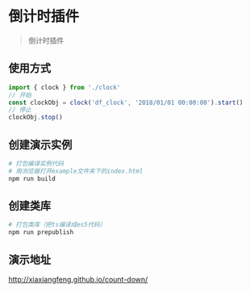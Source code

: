 # 倒计时插件

> 倒计时插件

## 使用方式

``` js
import { clock } from './clock'
// 开始
const clockObj = clock('df_clock', '2018/01/01 00:00:00').start()
// 停止
clockObj.stop()
``` 

## 创建演示实例

``` bash
# 打包编译实例代码
# 用浏览器打开example文件夹下的index.html
npm run build
``` 

## 创建类库

``` bash
# 打包类库（把ts编译成es5代码）
npm run prepublish
``` 

## 演示地址
http://xiaxiangfeng.github.io/count-down/
